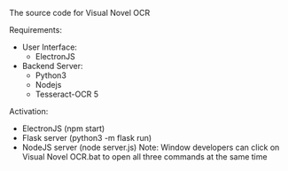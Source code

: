 The source code for Visual Novel OCR


Requirements: 
  - User Interface:
    - ElectronJS 
  - Backend Server:
    - Python3 
    - Nodejs 
    - Tesseract-OCR 5


Activation: 
- ElectronJS (npm start)
- Flask server (python3 -m flask run)
- NodeJS server (node server.js)
Note: Window developers can click on Visual Novel OCR.bat to open all three commands at the same time